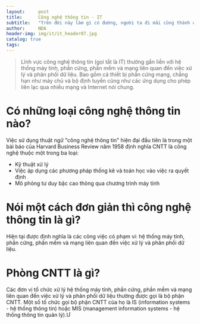 ```yaml
---
layout:     post
title:      Công nghệ thông tin - IT
subtitle:   "Trên đời này làm gì có đường, người ta đi mãi cũng thành đường thôi" - Lỗ Tấn
author:     NDA
header-img: img/it/it_header07.jpg
catalog: true
tags:
---
```


>Lĩnh vực công nghệ thông tin (gọi tắt là IT) thường gắn liền với hệ thống máy tính, phần cứng, phần mềm và mạng liên quan đến việc xử lý và phân phối dữ liệu. Bao gồm cả thiết bị phần cứng mạng, chẳng hạn như máy chủ và bộ định tuyến cũng như các ứng dụng cho phép liên lạc qua nhiều mạng và Internet nói chung.

# Có những loại công nghệ thông tin nào?

Việc sử dụng thuật ngữ "công nghệ thông tin" hiện đại đầu tiên là trong một bài báo của Harvard Business Review năm 1958 định nghĩa CNTT là công nghệ thuộc một trong ba loại:

* Kỹ thuật xử lý
* Việc áp dụng các phương pháp thống kê và toán học vào việc ra quyết định
* Mô phỏng tư duy bậc cao thông qua chương trình máy tính

# Nói một cách đơn giản thì công nghệ thông tin là gì?

Hiện tại được định nghĩa là các công việc có phạm vi: hệ thống máy tính, phần cứng, phần mềm và mạng liên quan đến việc xử lý và phân phối dữ liệu.

# Phòng CNTT là gì?

Các đơn vị tổ chức xử lý hệ thống máy tính, phần cứng, phần mềm và mạng liên quan đến việc xử lý và phân phối dữ liệu thường được gọi là bộ phận CNTT. Một số tổ chức gọi bộ phận CNTT của họ là IS (information systems - hệ thống thông tin) hoặc MIS (management information systems - hệ thống thông tin quản lý).Ư